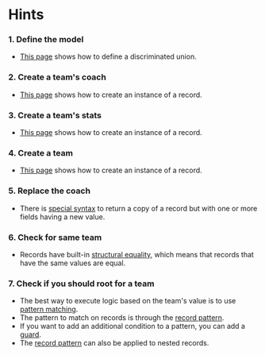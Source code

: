 # Hints

### 1. Define the model

- [This page][define] shows how to define a discriminated union.

### 2. Create a team's coach

- [This page][create] shows how to create an instance of a record.

### 3. Create a team's stats

- [This page][create] shows how to create an instance of a record.

### 4. Create a team

- [This page][create] shows how to create an instance of a record.

### 5. Replace the coach

- There is [special syntax][create] to return a copy of a record but with one or more fields having a new value.

### 6. Check for same team

- Records have built-in [structural equality][equality], which means that records that have the same values are equal.

### 7. Check if you should root for a team

- The best way to execute logic based on the team's value is to use [pattern matching][pattern-matching].
- The pattern to match on records is through the [record pattern][record-patterns].
- If you want to add an additional condition to a pattern, you can add a [guard][guards].
- The [record pattern][record-patterns] can also be applied to nested records.

[define]: https://docs.microsoft.com/en-us/dotnet/fsharp/language-reference/records#remarks
[create]: https://docs.microsoft.com/en-us/dotnet/fsharp/language-reference/records#creating-records-by-using-record-expressions
[equality]: https://docs.microsoft.com/en-us/dotnet/fsharp/language-reference/records#differences-between-records-and-classes
[pattern-matching]: https://docs.microsoft.com/en-us/dotnet/fsharp/language-reference/pattern-matching
[record-patterns]: https://docs.microsoft.com/en-us/dotnet/fsharp/language-reference/pattern-matching#record-pattern
[guards]: https://docs.microsoft.com/en-us/dotnet/fsharp/language-reference/match-expressions#guards-on-patterns
